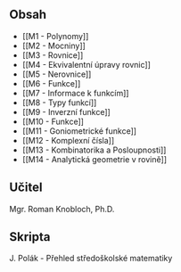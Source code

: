 ## Obsah
- [[M1 - Polynomy]]
- [[M2 - Mocniny]]
- [[M3 - Rovnice]]
- [[M4 - Ekvivalentní úpravy rovnic]]
- [[M5 - Nerovnice]]
- [[M6 - Funkce]]
- [[M7 - Informace k funkcím]]
- [[M8 - Typy funkcí]]
- [[M9 - Inverzní funkce]]
- [[M10 - Funkce]]
- [[M11 - Goniometrické funkce]]
- [[M12 - Komplexní čísla]]
- [[M13 - Kombinatorika a Posloupnosti]]
- [[M14 - Analytická geometrie v rovině]]
## Učitel
Mgr. Roman Knobloch, Ph.D.
## Skripta
J. Polák - Přehled středoškolské matematiky